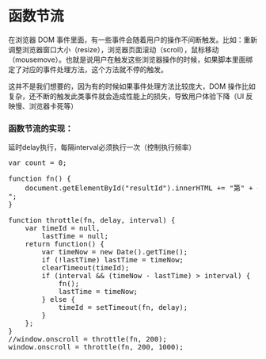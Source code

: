 # 函数节流

在浏览器 DOM 事件里面，有一些事件会随着用户的操作不间断触发。比如：重新调整浏览器窗口大小（resize），浏览器页面滚动（scroll），鼠标移动（mousemove）。也就是说用户在触发这些浏览器操作的时候，如果脚本里面绑定了对应的事件处理方法，这个方法就不停的触发。

这并不是我们想要的，因为有的时候如果事件处理方法比较庞大，DOM 操作比如复杂，还不断的触发此类事件就会造成性能上的损失，导致用户体验下降（UI 反映慢、浏览器卡死等）

### 函数节流的实现：
延时delay执行，每隔interval必须执行一次（控制执行频率）
<pre>
var count = 0;

function fn() {
    document.getElementById("resultId").innerHTML += "第" + ++count + "次执行</br>";
}

function throttle(fn, delay, interval) {
    var timeId = null,
        lastTime = null;
    return function() {
        var timeNow = new Date().getTime();
        if (!lastTime) lastTime = timeNow;
        clearTimeout(timeId);
        if (interval && (timeNow - lastTime) > interval) {
            fn();
            lastTime = timeNow;
        } else {
            timeId = setTimeout(fn, delay);
        }
    };
}
//window.onscroll = throttle(fn, 200);
window.onscroll = throttle(fn, 200, 1000);
</pre>
